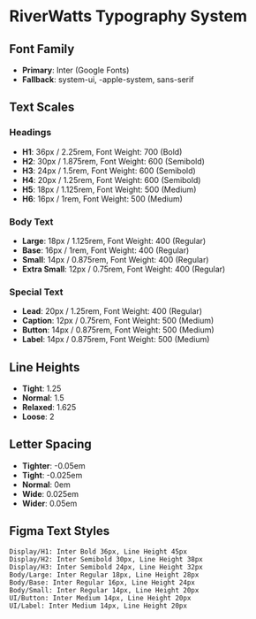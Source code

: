 # RiverWatts Typography System

## Font Family
- **Primary**: Inter (Google Fonts)
- **Fallback**: system-ui, -apple-system, sans-serif

## Text Scales

### Headings
- **H1**: 36px / 2.25rem, Font Weight: 700 (Bold)
- **H2**: 30px / 1.875rem, Font Weight: 600 (Semibold)
- **H3**: 24px / 1.5rem, Font Weight: 600 (Semibold)
- **H4**: 20px / 1.25rem, Font Weight: 600 (Semibold)
- **H5**: 18px / 1.125rem, Font Weight: 500 (Medium)
- **H6**: 16px / 1rem, Font Weight: 500 (Medium)

### Body Text
- **Large**: 18px / 1.125rem, Font Weight: 400 (Regular)
- **Base**: 16px / 1rem, Font Weight: 400 (Regular)
- **Small**: 14px / 0.875rem, Font Weight: 400 (Regular)
- **Extra Small**: 12px / 0.75rem, Font Weight: 400 (Regular)

### Special Text
- **Lead**: 20px / 1.25rem, Font Weight: 400 (Regular)
- **Caption**: 12px / 0.75rem, Font Weight: 500 (Medium)
- **Button**: 14px / 0.875rem, Font Weight: 500 (Medium)
- **Label**: 14px / 0.875rem, Font Weight: 500 (Medium)

## Line Heights
- **Tight**: 1.25
- **Normal**: 1.5
- **Relaxed**: 1.625
- **Loose**: 2

## Letter Spacing
- **Tighter**: -0.05em
- **Tight**: -0.025em
- **Normal**: 0em
- **Wide**: 0.025em
- **Wider**: 0.05em

## Figma Text Styles
```
Display/H1: Inter Bold 36px, Line Height 45px
Display/H2: Inter Semibold 30px, Line Height 38px
Display/H3: Inter Semibold 24px, Line Height 32px
Body/Large: Inter Regular 18px, Line Height 28px
Body/Base: Inter Regular 16px, Line Height 24px
Body/Small: Inter Regular 14px, Line Height 20px
UI/Button: Inter Medium 14px, Line Height 20px
UI/Label: Inter Medium 14px, Line Height 20px
```